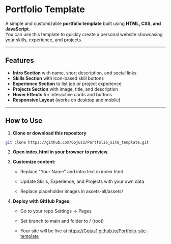 # Portfolio Template

A simple and customizable **portfolio template** built using **HTML, CSS, and JavaScript**.  
You can use this template to quickly create a personal website showcasing your skills, experience, and projects.

---

## Features

- **Intro Section** with name, short description, and social links  
- **Skills Section** with icon-based skill buttons  
- **Experience Section** to list job or project experience  
- **Projects Section** with image, title, and description  
- **Hover Effects** for interactive cards and buttons  
- **Responsive Layout** (works on desktop and mobile)

---

## How to Use

1. **Clone or download this repository**

```bash
git clone https://github.com/Gojus1/Portfolio_site_template.git
```
2. **Open index.html in your browser to preview.**

3. **Customize content:**

   - Replace "Your Name" and intro text in index.html

   - Update Skills, Experience, and Projects with your own data

   - Replace placeholder images in assets-all/assets/

4. **Deploy with GitHub Pages:**

   - Go to your repo Settings → Pages

   - Set branch to main and folder to / (root)

   - Your site will be live at https://Gojus1.github.io/Portfolio-site-template

